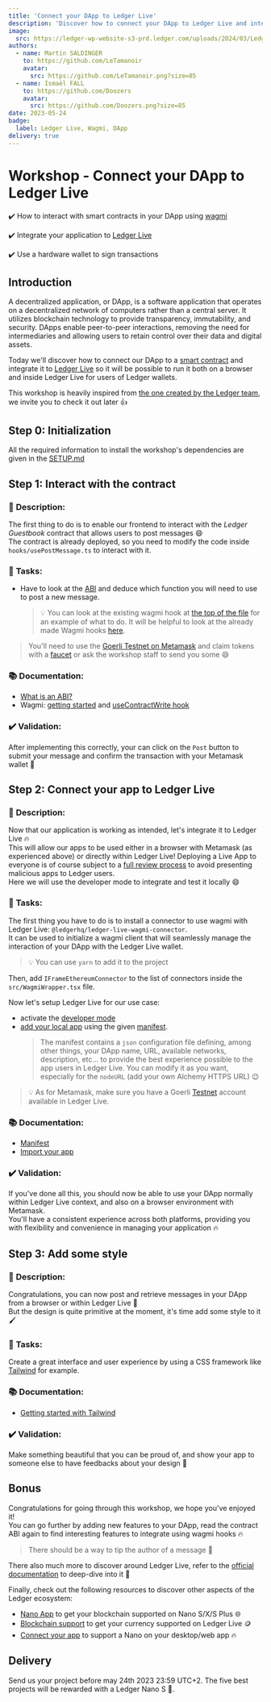 ```yaml
---
title: 'Connect your DApp to Ledger Live'
description: 'Discover how to connect your DApp to Ledger Live and interact with smart contracts using wagmi.'
image:
  src: https://ledger-wp-website-s3-prd.ledger.com/uploads/2024/03/Ledger-Live-desktop.webp
authors:
  - name: Martin SALDINGER
    to: https://github.com/LeTamanoir
    avatar:
      src: https://github.com/LeTamanoir.png?size=85
  - name: Ismaël FALL
    to: https://github.com/Doozers
    avatar:
      src: https://github.com/Doozers.png?size=85
date: 2023-05-24
badge:
  label: Ledger Live, Wagmi, DApp
delivery: true
---
```


# Workshop - Connect your DApp to Ledger Live

✔️ How to interact with smart contracts in your DApp using [wagmi](https://wagmi.sh/)

✔️ Integrate your application to [Ledger Live](https://www.ledger.com/ledger-live)

✔️ Use a hardware wallet to sign transactions

## Introduction

A decentralized application, or DApp, is a software application that operates on a decentralized network of computers rather than a central server. It utilizes blockchain technology to provide transparency, immutability, and security. DApps enable peer-to-peer interactions, removing the need for intermediaries and allowing users to retain control over their data and digital assets.

Today we'll discover how to connect our DApp to a [smart contract](https://www.ibm.com/topics/smart-contracts) and integrate it to
[Ledger Live](https://www.ledger.com/ledger-live) so it will be possible to run it both on a browser and inside Ledger Live for users of Ledger wallets.

This workshop is heavily inspired from [the one created by the Ledger team](https://github.com/LedgerHQ/workshop-connect-dapp-ll/), we invite you to check it out later 👍

## Step 0: Initialization

All the required information to install the workshop's dependencies are given in the [SETUP.md](./SETUP.md)

## Step 1: Interact with the contract

### 📑 **Description**:

The first thing to do is to enable our frontend to interact with the _Ledger Guestbook_ contract that allows users to post messages 😄\
The contract is already deployed, so you need to modify the code inside `hooks/usePostMessage.ts` to interact with it.

### 📌 **Tasks**:

- Have to look at the [ABI](./dapp/src/utils/contract.json) and deduce which function you will need to use to post a new message.
  > 💡 You can look at the existing wagmi hook at [the top of the file](./dapp/src/hooks/usePostMessage.ts#L7) for an example of what to do.
  > It will be helpful to look at the already made Wagmi hooks [here](./dapp/src/hooks/usePostMessage.ts).

> You'll need to use the [Goerli Testnet on Metamask](https://www.datawallet.com/crypto/add-goerli-to-metamask) and claim tokens with a [faucet](https://goerli-faucet.pk910.de/) or ask the workshop staff to send you some 😄

### 📚 **Documentation**:

- [What is an ABI?](https://www.quicknode.com/guides/ethereum-development/smart-contracts/what-is-an-abi/)
- Wagmi: [getting started](https://wagmi.sh/react/getting-started) and [useContractWrite hook](https://wagmi.sh/react/hooks/useContractWrite)

### ✔️ **Validation**:

After implementing this correctly, your can click on the `Post` button to submit your message and confirm the transaction with your Metamask wallet 🚀

## Step 2: Connect your app to Ledger Live

### 📑 **Description**:

Now that our application is working as intended, let's integrate it to Ledger Live 🔥\
This will allow our apps to be used either in a browser with Metamask (as experienced above) or directly within Ledger Live!
Deploying a Live App to everyone is of course subject to a [full review process](https://developers.ledger.com/docs/live-app/start-here/#process) to avoid presenting malicious apps to Ledger users.\
Here we will use the developer mode to integrate and test it locally 😄

### 📌 **Tasks**:

The first thing you have to do is to install a connector to use wagmi with Ledger Live: `@ledgerhq/ledger-live-wagmi-connector`.\
It can be used to initialize a wagmi client that will seamlessly manage the interaction of your DApp with the Ledger Live wallet.

> 💡 You can use `yarn` to add it to the project

Then, add `IFrameEthereumConnector` to the list of connectors inside the `src/WagmiWrapper.tsx` file.

Now let's setup Ledger Live for our use case:

- activate the [developer mode](https://developers.ledger.com/docs/live-app/developer-mode/)
- [add your local app](https://developers.ledger.com/docs/live-app/developer-mode/#add-a-local-app) using the given [manifest](./dapp/manifest.json).
  > The manifest contains a `json` configuration file defining, among other things, your DApp name, URL, available networks, description, etc... to provide the best experience possible to the app users in Ledger Live. You can modify it as you want, especially for the `nodeURL` (add your own Alchemy HTTPS URL) 😉

> 💡 As for Metamask, make sure you have a Goerli [Testnet](https://www.ledger.com/academy/glossary/testnet) account available in Ledger Live.

### 📚 **Documentation**:

- [Manifest](https://developers.ledger.com/docs/non-dapp/reference/manifest/)
- [Import your app](https://developers.ledger.com/docs/non-dapp/tutorial/3-import/)

### ✔️ **Validation**:

If you've done all this, you should now be able to use your DApp normally within Ledger Live context, and also on a browser environment with Metamask.\
You'll have a consistent experience across both platforms, providing you with flexibility and convenience in managing your application 🔥

## Step 3: Add some style

### 📑 **Description**:

Congratulations, you can now post and retrieve messages in your DApp from a browser or within Ledger Live 🥳\
But the design is quite primitive at the moment, it's time add some style to it 🖌️

### 📌 **Tasks**:

Create a great interface and user experience by using a CSS framework like [Tailwind](https://tailwindcss.com/) for example.

### 📚 **Documentation**:

- [Getting started with Tailwind](https://tailwindcss.com/docs/installation)

### ✔️ **Validation**:

Make something beautiful that you can be proud of, and show your app to someone else to have feedbacks about your design 🎨

## Bonus

Congratulations for going through this workshop, we hope you've enjoyed it!\
You can go further by adding new features to your DApp, read the contract ABI again to find interesting features to integrate using wagmi hooks 🔥

> There should be a way to tip the author of a message 💸

There also much more to discover around Ledger Live, refer to the [official documentation](https://developers.ledger.com/docs/live-app/start-here/) to deep-dive into it 🚀

Finally, check out the following resources to discover other aspects of the Ledger ecosystem:

- [Nano App](https://developers.ledger.com/docs/embedded-app/introduction/) to get your blockchain supported on Nano S/X/S Plus 🌐
- [Blockchain support](https://developers.ledger.com/docs/coin/general-process/) to get your currency supported on Ledger Live 🪙
- [Connect your app](https://developers.ledger.com/docs/transport/overview/) to support a Nano on your desktop/web app 🔥

## Delivery

Send us your project before may 24th 2023 23:59 UTC+2. The five best projects will be rewarded with a Ledger Nano S 🎁.

